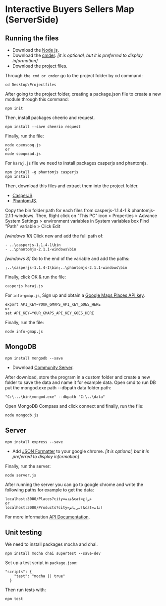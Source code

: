 # Interactive Buyers Sellers Map (ServerSide)

## Running the files
* Download the [Node js](https://nodejs.org/en/download/).
* Download the [cmder](http://cmder.net/). *[it is optional, but it is preferred to display information]*
* Download the project files.

Through `the cmd or cmder` go to the project folder by cd command:
```
cd Desktop\Projectfiles
```

After going to the project folder, creating a package.json file to create a new module through this command:
```
npm init
```

Then, install packages cheerio and request.
```
npm install --save cheerio request
```

Finally, run the file:
```
node opensooq.js
or
node sooqmzad.js
```


For `haraj.js` file we need to install packages casperjs and phantomjs.
```
npm install -g phantomjs casperjs
npm install
```

Then, download this files and extract them into the project folder.
* [CasperJS](http://casperjs.org/).
* [PhantomJS](http://phantomjs.org/download.html).

Copy the bin folder path for each files from casperjs-1.1.4-1 & phantomjs-2.1.1-windows. Then, Right click on "This PC" icon > Properties > Advance System Settings > environment variables in System variables box Find "Path" variable > Click Edit

*[windows 10]* Click new and add the full path of: 
```
- ..\casperjs-1.1.4-1\bin
- ..\phantomjs-2.1.1-windows\bin
```

*[windows 8]* Go to the end of the variable and add the paths:  
 ```
;..\casperjs-1.1.4-1\bin;..\phantomjs-2.1.1-windows\bin
```

Finally, click OK & run the file:
```
casperjs haraj.js
```


For `info-gmap.js`, Sign up and obtain a [Google Maps Places API key](https://developers.google.com/places/web-service/get-api-key).

```
export API_KEY=YOUR_GMAPS_API_KEY_GOES_HERE
or
set API_KEY=YOUR_GMAPS_API_KEY_GOES_HERE
```

Finally, run the file:
```
node info-gmap.js
```

## MongoDB

```
npm install mongodb --save
```

* Download [Community Server](https://www.mongodb.com/download-center?jmp=nav#community).

After download, store the program in a custom folder and create a new folder to save the data and name it for example data.
Open cmd to run DB put the mongod.exe path --dbpath data folder path:
```
"C:\...\bin\mongod.exe" --dbpath "C:\..\data"
```
Open MongoDB Compass and click connect and finally, run the file:
```
node mongodb.js
```

## Server

```
npm install express --save
```

* Add [JSON Formatter](https://chrome.google.com/webstore/detail/json-formatter/bcjindcccaagfpapjjmafapmmgkkhgoa) to your google chrome. *[it is optional, but it is preferred to display information]*


Finally, run the server:
```
node server.js
```

After running the server you can go to google chrome and write the following paths for example to get the data:
```
localhost:3000/Places?city=جدة&cat=حراج
or
localhost:3000/Products?city=الرياض&cat=اثاث
```
For more information [API Documentation](https://github.com/jeddah-bats/ServerSide/blob/master/API-Doc.md).

## Unit testing

We need to install packages mocha and chai.
```
npm install mocha chai supertest --save-dev
```

Set up a test script in `package.json`:
```
"scripts": {
    "test": "mocha || true"
  }
```

Then run tests with:
```
npm test
```
